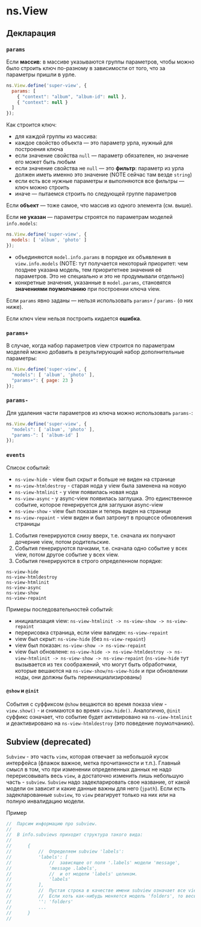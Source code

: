 # ns.View

## Декларация

### `params`

Если **массив**: в массиве указываются группы параметров, чтобы можно было строить ключ по-разному в зависимости от того, что за параметры пришли в урле.
```js
ns.View.define('super-view', {
  params: [
    { "context": "album", "album-id": null },
    { "context": null }
  ]
});
```

Как строится ключ:
- для каждой группы из массива:
- каждое свойство объекта — это параметр урла, нужный для построения ключа
- если значение свойства `null` — параметр обязателен, но значение его может быть любым
- если значение свойства не `null` — это **фильтр**: параметр из урла должен иметь именно это значение (NOTE сейчас там везде `string`)
- если есть все нужные параметры и выполняются все фильтры — ключ можно строить
- иначе — пытаемся строить по следующей группе параметров

Если **объект** — тоже самое, что массив из одного элемента (см. выше).

Если **не указан** — параметры строятся по параметрам моделей `info.models`:
```js
ns.View.define('super-view', {
  models: [ 'album', 'photo' ]
});
```
- объединяются `model.info.params` в порядке их объявления в `view.info.models` (NOTE: тут получается некоторый приоритет: чем позднее указана модель, тем приоритетнее значения её параметров. Это не специально и это не продумывали отдельно)
- конкретные значения, указанные в `model.params`, становятся **значениями поумолчанию** при построении ключа view.

Если `params` явно заданы — нельзя использовать `params+` / `params-` (о них ниже).

Если ключ view нельзя построить кидается **ошибка**.

### `params+`
В случае, когда набор параметров view строится по параметрам моделей можно добавить в результирующий набор дополнительные параметры:
```js
ns.View.define('super-view', {
  "models": [ 'album', 'photo' ],
  "params+": { page: 23 }
});
```

### `params-`
Для удаления части параметров из ключа можно использовать `params-`:
```js
ns.View.define('super-view', {
  "models": [ 'album', 'photo' ],
  "params-": [ 'album-id' ]
});
```


### `events`

Список событий:
* ```ns-view-hide``` - view был скрыт и больше не виден на странице
* ```ns-view-htmldestroy``` - старая нода у view была заменена на новую
* ```ns-view-htmlinit``` - у view появилась новая нода
* ```ns-view-async``` - у async-view появилась заглушка. Это единственное событие, которое генерируется для заглушки async-view
* ```ns-view-show``` - view был показан и теперь виден на странице
* ```ns-view-repaint``` - view виден и был затронут в процессе обновления страницы

1. События генерируются снизу вверх, т.е. сначала их получают дочерние view, потом родительские.
2. События генерируются пачками, т.е. сначала одно событие у всех view, потом другое событие у всех view.
3. События генерируются в строго определенном порядке:

```
ns-view-hide
ns-view-htmldestroy
ns-view-htmlinit
ns-view-async
ns-view-show
ns-view-repaint
```

Примеры последовательностей событий:
* инициализация view: ```ns-view-htmlinit -> ns-view-show -> ns-view-repaint```
* перерисовка страница, если view валиден: ```ns-view-repaint```
* view был скрыт: ```ns-view-hide``` (без ```ns-view-repaint```)
* view был показан: ```ns-view-show -> ns-view-repaint```
* view был обновлене: ```ns-view-hide -> ns-view-htmldestroy -> ns-view-htmlinit -> ns-view-show -> ns-view-repaint``` (```ns-view-hide``` тут вызывается из тех соображений, что могут быть обработчики, которые вешаются на ```ns-view-show/ns-view-hide``` и при обновлении ноды, они должны быть переинициализированы)

#### `@show` и `@init`
События с суффиксом `@show` вещаются во время показа view - `view.show()` - и снимаются во время `view.hide()`.
Аналогично, `@init` суффикс означает, что событие будет активировано на `ns-view-htmlinit` и деактивировано на `ns-view-htmldestroy` (это поведение поумолчанию).

## Subview (deprecated)
`Subview` - это часть `view`, которая отвечает за небольшой кусок интерфейса (флажок важное, метка прочитанности и т.п.).
Главный смысл в том, что при изменении определенных данных не надо перерисовывать весь `view`, а достаточно изменить лишь небольшую часть - `subview`.
`Subview` надо задекларировать свое название, от какой модели он зависит и какие данные важны для него (`jpath`).
Если есть задекларованные `subview`, то `view` реагирует только на них или на полную инвалидацию модели.

Пример
```js
//  Парсим информацию про subview.
//
//  В info.subviews приходит структура такого вида:
//
//      {
//          //  Определяем subview 'labels':
//          'labels': [
//              //  зависящее от поля '.labels' модели 'message',
//              'message .labels',
//              //  и от модели 'labels' целиком.
//              'labels'
//          ],
//          //  Пустая строка в качестве имени subview означает все view целиком.
//          //  Если хоть как-нибудь меняется модель 'folders', то весь блок нужно перерисовать.
//          '': 'folders'
//          ...
//      }
//
```
